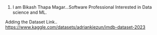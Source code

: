 1. I am Bikash Thapa Magar...Software Professional Interested in Data science and ML.

Adding the Dataset Link..
https://www.kaggle.com/datasets/adriankiezun/imdb-dataset-2023